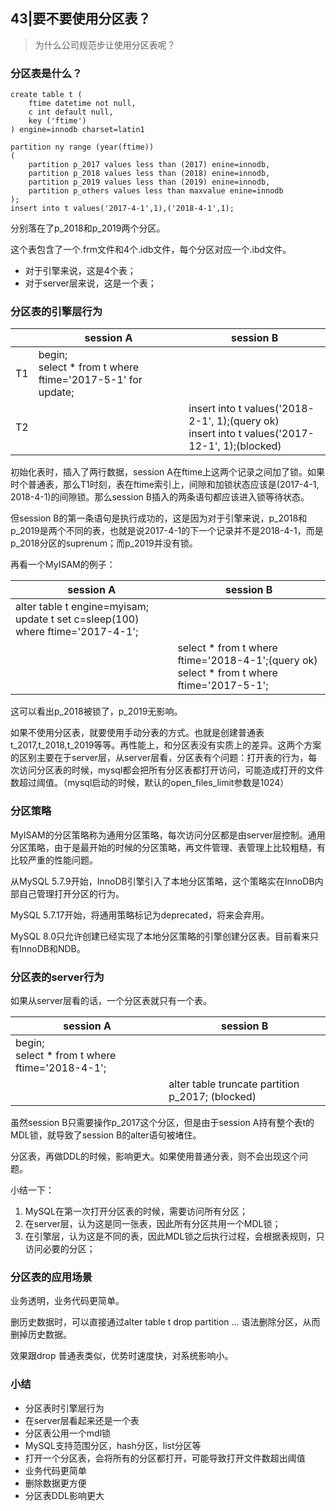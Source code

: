 ## 43|要不要使用分区表？

> 为什么公司规范步让使用分区表呢？

### 分区表是什么？

```mysql
create table t (
	ftime datetime not null,
    c int default null,
    key ('ftime')
) engine=innodb charset=latin1

partition ny range (year(ftime))
(
    partition p_2017 values less than (2017) enine=innodb,
    partition p_2018 values less than (2018) enine=innodb,
    partition p_2019 values less than (2019) enine=innodb,
    partition p_others values less than maxvalue enine=innodb
);
insert into t values('2017-4-1',1),('2018-4-1',1);
```

分别落在了p_2018和p_2019两个分区。

这个表包含了一个.frm文件和4个.idb文件，每个分区对应一个.ibd文件。

- 对于引擎来说，这是4个表；
- 对于server层来说，这是一个表；



### 分区表的引擎层行为

|      | session A                                                    | session B                                                    |
| ---- | ------------------------------------------------------------ | ------------------------------------------------------------ |
| T1   | begin;<br>select * from t where ftime='2017-5-1' for update; |                                                              |
| T2   |                                                              | insert into t values('2018-2-1', 1);(query ok)<br>insert into t values('2017-12-1', 1);(blocked) |

初始化表时，插入了两行数据，session A在ftime上这两个记录之间加了锁。如果时个普通表，那么T1时刻，表在ftime索引上，间隙和加锁状态应该是(2017-4-1, 2018-4-1)的间隙锁。那么session B插入的两条语句都应该进入锁等待状态。

但session B的第一条语句是执行成功的，这是因为对于引擎来说，p_2018和p_2019是两个不同的表，也就是说2017-4-1的下一个记录并不是2018-4-1，而是p_2018分区的suprenum；而p_2019并没有锁。

再看一个MyISAM的例子：

| session A                                                    | session B                                                    |
| ------------------------------------------------------------ | ------------------------------------------------------------ |
| alter table t engine=myisam;<br>update t set c=sleep(100) where ftime='2017-4-1'; |                                                              |
|                                                              | select * from t where ftime='2018-4-1';(query ok)<br>select * from t where ftime='2017-5-1'; |

这可以看出p_2018被锁了，p_2019无影响。

如果不使用分区表，就要使用手动分表的方式。也就是创建普通表t_2017,t_2018,t_2019等等。再性能上，和分区表没有实质上的差异。这两个方案的区别主要在于server层，从server层看，分区表有个问题：打开表的行为，每次访问分区表的时候，mysql都会把所有分区表都打开访问，可能造成打开的文件数超过阈值。（mysql启动的时候，默认的open_files_limit参数是1024）



### 分区策略

MyISAM的分区策略称为通用分区策略，每次访问分区都是由server层控制。通用分区策略，由于是最开始的时候的分区策略，再文件管理、表管理上比较粗糙，有比较严重的性能问题。

从MySQL 5.7.9开始，InnoDB引擎引入了本地分区策略，这个策略实在InnoDB内部自己管理打开分区的行为。

MySQL 5.7.17开始，将通用策略标记为deprecated，将来会弃用。

MySQL 8.0只允许创建已经实现了本地分区策略的引擎创建分区表。目前看来只有InnoDB和NDB。



### 分区表的server行为

如果从server层看的话，一个分区表就只有一个表。

| session A                                         | session B                                        |
| ------------------------------------------------- | ------------------------------------------------ |
| begin;<br>select * from t where ftime='2018-4-1'; |                                                  |
|                                                   | alter table truncate partition p_2017; (blocked) |

虽然session B只需要操作p_2017这个分区，但是由于session A持有整个表t的MDL锁，就导致了session B的alter语句被堵住。

分区表，再做DDL的时候，影响更大。如果使用普通分表，则不会出现这个问题。

小结一下：

1. MySQL在第一次打开分区表的时候，需要访问所有分区；
2. 在server层，认为这是同一张表，因此所有分区共用一个MDL锁；
3. 在引擎层，认为这是不同的表，因此MDL锁之后执行过程，会根据表规则，只访问必要的分区；

### 分区表的应用场景

业务透明，业务代码更简单。

删历史数据时，可以直接通过alter table t drop partition ... 语法删除分区，从而删掉历史数据。

效果跟drop 普通表类似，优势时速度快，对系统影响小。



### 小结

- 分区表时引擎层行为
- 在server层看起来还是一个表
- 分区表公用一个mdl锁
- MySQL支持范围分区，hash分区，list分区等
- 打开一个分区表，会将所有的分区都打开，可能导致打开文件数超出阈值
- 业务代码更简单
- 删除数据更方便
- 分区表DDL影响更大